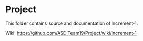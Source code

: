 # Project


This folder contains source and documentation of Increment-1.


Wiki:  https://github.com/ASE-Team19/Project/wiki/Increment-1
